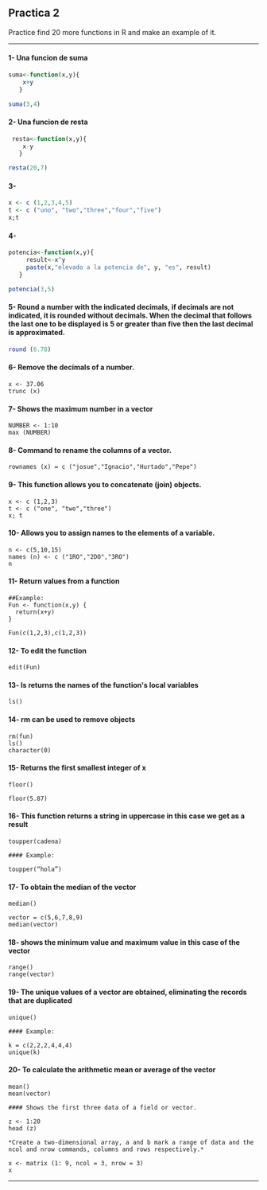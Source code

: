 ## Practica 2

 Practice find 20 more functions in R and make an example of it.

-----------
#### 1- Una funcion de suma

```r
suma<-function(x,y){
    x+y
   }

suma(3,4)
```

 #### 2- Una funcion de resta

```r
 resta<-function(x,y){
    x-y
   }

resta(20,7)
```

#### 3- 

```r
x <- c (1,2,3,4,5)
t <- c ("uno", "two","three","four","five")
x;t
```

#### 4- 

```r
potencia<-function(x,y){
     result<-x^y
     paste(x,"elevado a la potencia de", y, "es", result)
   }   

potencia(3,5)
```

#### 5- Round a number with the indicated decimals, if decimals are not indicated, it is rounded without decimals. When the decimal that follows the last one to be displayed is 5 or greater than five then the last decimal is approximated.

```r
round (6.78) 
```

#### 6- Remove the decimals of a number.

~~~
x <- 37.06
trunc (x)
~~~

#### 7- Shows the maximum number in a vector

~~~
NUMBER <- 1:10
max (NUMBER)
~~~

#### 8- Command to rename the columns of a vector.

~~~
rownames (x) = c ("josue","Ignacio","Hurtado","Pepe")
~~~

#### 9- This function allows you to concatenate (join) objects.

~~~
x <- c (1,2,3)
t <- c ("one", "two","three")
x; t
~~~

#### 10- Allows you to assign names to the elements of a variable.

~~~
n <- c(5,10,15)
names (n) <- c ("1RO","2DO","3RO")
n
~~~

#### 11- Return values ​​from a function

~~~
##Example:
Fun <- function(x,y) {
  return(x+y)
}

Fun(c(1,2,3),c(1,2,3))
~~~

#### 12- To edit the function

~~~
edit(Fun)
~~~

#### 13- ls returns the names of the function's local variables

~~~
ls()
~~~

#### 14- rm can be used to remove objects

~~~
rm(fun)
ls()
character(0)
~~~

#### 15- Returns the first smallest integer of x

~~~
floor()

floor(5.87)
~~~

#### 16- This function returns a string in uppercase in this case we get as a result

~~~
toupper(cadena)

#### Example:

toupper(“hola”)
~~~

#### 17- To obtain the median of the vector

~~~
median()

vector = c(5,6,7,8,9)
median(vector)
~~~

#### 18- shows the minimum value and maximum value in this case of the vector

~~~
range()
range(vector)
~~~

#### 19- The unique values ​​of a vector are obtained, eliminating the records that are duplicated

~~~
unique() 

#### Example: 

k = c(2,2,2,4,4,4)
unique(k)
~~~

#### 20- To calculate the arithmetic mean or average of the vector

~~~
mean()
mean(vector)

#### Shows the first three data of a field or vector.

z <- 1:20
head (z)

*Create a two-dimensional array, a and b mark a range of data and the ncol and nrow commands, columns and rows respectively.*

x <- matrix (1: 9, ncol = 3, nrow = 3)
x 
~~~
-----------



